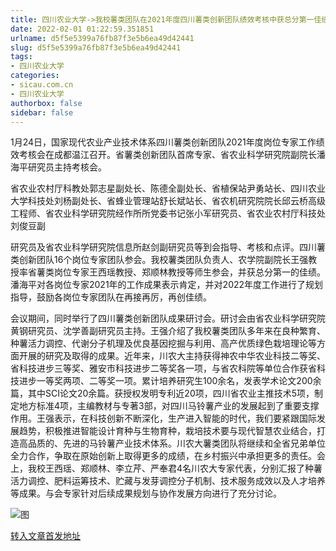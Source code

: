 ```yaml
---
title: 四川农业大学->我校薯类团队在2021年度四川薯类创新团队绩效考核中获总分第一佳绩 | sicau.com.cn
date: 2022-02-01 01:22:59.351851
urlname: d5f5e5399a76fb87f3e5b6ea49d42441
slug: d5f5e5399a76fb87f3e5b6ea49d42441
tags: 
- 四川农业大学
categories:
- sicau.com.cn
- 四川农业大学
authorbox: false
sidebar: false
---
```

1月24日，国家现代农业产业技术体系四川薯类创新团队2021年度岗位专家工作绩效考核会在成都温江召开。省薯类创新团队首席专家、省农业科学研究院副院长潘海平研究员主持考核会。

省农业农村厅科教处郭志星副处长、陈德全副处长、省植保站尹勇站长、四川农业大学科技处刘杨副处长、省蜂业管理站舒长斌站长、省农机研究院院长邱云桥高级工程师、省农业科学研究院经作所所党委书记张小军研究员、省农业农村厅科技处刘俊豆副
<!--more-->
研究员及省农业科学研究院信息所赵剑副研究员等到会指导、考核和点评。四川薯类创新团队16个岗位专家团队参会。我校薯类团队负责人、农学院副院长王强教授率省薯类岗位专家王西瑶教授、郑顺林教授等师生参会，并获总分第一的佳绩。潘海平对各岗位专家2021年的工作成果表示肯定，并对2022年度工作进行了规划指导，鼓励各岗位专家团队在再接再厉，再创佳绩。

会议期间，同时举行了四川薯类创新团队成果研讨会。研讨会由省农业科学研究院黄钢研究员、沈学善副研究员主持。王强介绍了我校薯类团队多年来在良种繁育、种薯活力调控、代谢分子机理及优良基因挖掘与利用、高产优质绿色栽培理论等方面开展的研究及取得的成果。近年来，川农大主持获得神农中华农业科技二等奖、省科技进步三等奖、雅安市科技进步二等奖各一项，与省农科院等单位合作获省科技进步一等奖两项、二等奖一项。累计培养研究生100余名，发表学术论文200余篇，其中SCI论文20余篇。获授权发明专利近20项，四川省农业主推技术5项，制定地方标准4项，主编教材与专著3部，对四川马铃薯产业的发展起到了重要支撑作用。王强表示，在科技创新不断深化，生产进入智能的时代，我们要紧跟国际发展趋势，积极推进智能设计育种与生物育种，栽培技术要与现代智慧农业结合，打造高品质的、先进的马铃薯产业技术体系。川农大薯类团队将继续和全省兄弟单位全力合作，争取在原始创新上取得更多的成绩，在乡村振兴中承担更多的责任。会上，我校王西瑶、郑顺林、李立芹、严奉君4名川农大专家代表，分别汇报了种薯活力调控、肥料运筹技术、贮藏与发芽调控分子机制、技术服务成效以及人才培养等成果。与会专家针对后续成果规划与协作发展方向进行了充分讨论。

![图](https://news.sicau.edu.cn/__local/7/C4/16/899EFB002270E0045A1B3E3E6E8_4C98D65F_34EC0.jpg)

[转入文章首发地址](https://news.sicau.edu.cn/info/1078/66598.htm)